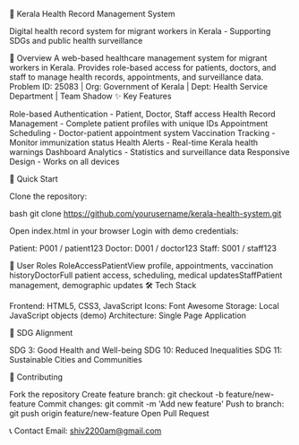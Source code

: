 🏥 Kerala Health Record Management System

Digital health record system for migrant workers in Kerala - Supporting SDGs and public health surveillance

🎯 Overview
A web-based healthcare management system for migrant workers in Kerala. Provides role-based access for patients, doctors, and staff to manage health records, appointments, and surveillance data.
Problem ID: 25083 | Org: Government of Kerala | Dept: Health Service Department | Team Shadow
✨ Key Features

Role-based Authentication - Patient, Doctor, Staff access
Health Record Management - Complete patient profiles with unique IDs
Appointment Scheduling - Doctor-patient appointment system
Vaccination Tracking - Monitor immunization status
Health Alerts - Real-time Kerala health warnings
Dashboard Analytics - Statistics and surveillance data
Responsive Design - Works on all devices

🚀 Quick Start

Clone the repository:

bash   git clone https://github.com/yourusername/kerala-health-system.git

Open index.html in your browser
Login with demo credentials:

Patient: P001 / patient123
Doctor: D001 / doctor123
Staff: S001 / staff123



👥 User Roles
RoleAccessPatientView profile, appointments, vaccination historyDoctorFull patient access, scheduling, medical updatesStaffPatient management, demographic updates
🛠️ Tech Stack

Frontend: HTML5, CSS3, JavaScript
Icons: Font Awesome
Storage: Local JavaScript objects (demo)
Architecture: Single Page Application

🎯 SDG Alignment

SDG 3: Good Health and Well-being
SDG 10: Reduced Inequalities
SDG 11: Sustainable Cities and Communities

🤝 Contributing

Fork the repository
Create feature branch: git checkout -b feature/new-feature
Commit changes: git commit -m 'Add new feature'
Push to branch: git push origin feature/new-feature
Open Pull Request

📞 Contact 
Email: shiv2200am@gmail.com
